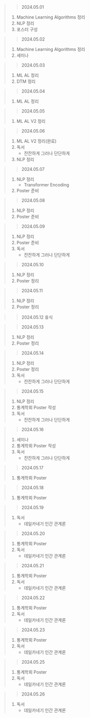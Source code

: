> > 2024.05.01
> 1. Machine Learning Algorithms 정리
> 2. NLP 정리
> 3. 포스터 구성

> > 2024.05.02
> 1. Machine Learning Algorithms 정리
> 2. 세미나

> > 2024.05.03
> 1. ML AL 정리
> 2. DTM 정리

> > 2024.05.04
> 1. ML AL 정리

> > 2024.05.05
> 1. ML AL V2 정리

> > 2024.05.06
> 1. ML AL V2 정리(완료)
> 2. 독서
>    - 잔잔하게 그러나 단단하게
> 3. NLP 정리

> > 2024.05.07
> 1. NLP 정리
>    - Transformer Encoding
> 2. Poster 준비

> > 2024.05.08
> 1. NLP 정리
> 2. Poster 준비

> > 2024.05.09
> 1. NLP 정리
> 2. Poster 준비
> 3. 독서
>    - 잔잔하게 그러나 단단하게

> > 2024.05.10
> 1. NLP 정리
> 2. Poster 정리

> > 2024.05.11
> 1. NLP 정리
> 2. Poster 정리

> > 2024.05.12
> 휴식

> > 2024.05.13
> 1. NLP 정리
> 2. Poster 정리

> > 2024.05.14
> 1. NLP 정리
> 2. Poster 정리
> 3. 독서
>    - 잔잔하게 그러나 단단하게

> > 2024.05.15
> 1. NLP 정리
> 2. 통계학회 Poster 작성
> 3. 독서
>    - 잔잔하게 그러나 단단하게

> > 2024.05.16
> 1. 세미나
> 2. 통계학회 Poster 작성
> 3. 독서
>    - 잔잔하게 그러나 단단하게

> > 2024.05.17
> 1. 통계학회 Poster

> > 2024.05.18
> 1. 통계학회 Poster

> > 2024.05.19
> 1. 독서
>    - 데일카네기 인간 관계론

> > 2024.05.20
> 1. 통계학회 Poster
> 2. 독서
>    - 데일카네기 인간 관계론

> > 2024.05.21
> 1. 통계학회 Poster
> 2. 독서
>    - 데일카네기 인간 관계론

> > 2024.05.22
> 1. 통계학회 Poster
> 2. 독서
>    - 데일카네기 인간 관계론

> > 2024.05.23
> 1. 통계학회 Poster
> 2. 독서
>    - 데일카네기 인간 관계론

> > 2024.05.25
> 1. 통계학회 Poster
> 2. 독서
>    - 데일카네기 인간 관계론

> > 2024.05.26
> 1. 독서
>    - 데일카네기 인간 관계론
